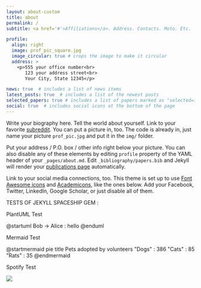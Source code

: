 ```yaml
---
layout: about-custom
title: about
permalink: /
subtitle: <a href='#'>Affiliations</a>. Address. Contacts. Moto. Etc.

profile:
  align: right
  image: prof_pic_square.jpg
  image_circular: true # crops the image to make it circular
  address: >
    <p>555 your office number<br>
       123 your address street<br>
       Your City, State 12345</p>

news: true  # includes a list of news items
latest_posts: true  # includes a list of the newest posts
selected_papers: true # includes a list of papers marked as "selected={true}"
social: true  # includes social icons at the bottom of the page
---
```


Write your biography here. Tell the world about yourself. Link to your favorite [subreddit](http://reddit.com). You can put a picture in, too. The code is already in, just name your picture `prof_pic.jpg` and put it in the `img/` folder.

Put your address / P.O. box / other info right below your picture. You can also disable any of these elements by editing `profile` property of the YAML header of your `_pages/about.md`. Edit `_bibliography/papers.bib` and Jekyll will render your [publications page](/al-folio/publications/) automatically.

Link to your social media connections, too. This theme is set up to use [Font Awesome icons](http://fortawesome.github.io/Font-Awesome/) and [Academicons](https://jpswalsh.github.io/academicons/), like the ones below. Add your Facebook, Twitter, LinkedIn, Google Scholar, or just disable all of them.

TESTS OF JEKYLL SPACESHIP GEM :

PlantUML Test

@startuml
Bob -> Alice : hello
@enduml

Mermaid Test

@startmermaid
pie title Pets adopted by volunteers
  "Dogs" : 386
  "Cats" : 85
  "Rats" : 35
@endmermaid

Spotify Test 

![](http://open.spotify.com/track/4Dg5moVCTqxAb7Wr8Dq2T5)


